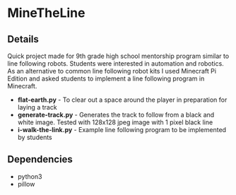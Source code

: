 # MineTheLine

## Details

Quick project made for 9th grade high school mentorship program similar to line following robots. Students were interested in automation and robotics. As an alternative to common line following robot kits I used Minecraft Pi Edition and asked students to implement a line following program in Minecraft.

* **flat-earth.py** - To clear out a space around the player in preparation for laying a track
* **generate-track.py** - Generates the track to follow from a black and white image.  Tested with 128x128 jpeg image with 1 pixel black line
* **i-walk-the-link.py** - Example line following program to be implemented by students

## Dependencies

* python3
* pillow
